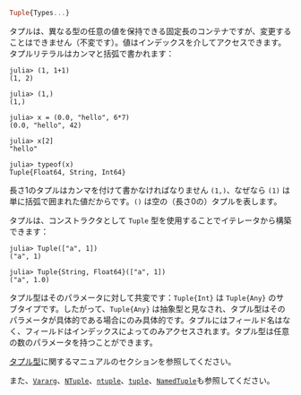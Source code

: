 ```julia
Tuple{Types...}
```

タプルは、異なる型の任意の値を保持できる固定長のコンテナですが、変更することはできません（不変です）。値はインデックスを介してアクセスできます。タプルリテラルはカンマと括弧で書かれます：

```jldoctest
julia> (1, 1+1)
(1, 2)

julia> (1,)
(1,)

julia> x = (0.0, "hello", 6*7)
(0.0, "hello", 42)

julia> x[2]
"hello"

julia> typeof(x)
Tuple{Float64, String, Int64}
```

長さ1のタプルはカンマを付けて書かなければなりません `(1,)`、なぜなら `(1)` は単に括弧で囲まれた値だからです。`()` は空の（長さ0の）タプルを表します。

タプルは、コンストラクタとして `Tuple` 型を使用することでイテレータから構築できます：

```jldoctest
julia> Tuple(["a", 1])
("a", 1)

julia> Tuple{String, Float64}(["a", 1])
("a", 1.0)
```

タプル型はそのパラメータに対して共変です：`Tuple{Int}` は `Tuple{Any}` のサブタイプです。したがって、`Tuple{Any}` は抽象型と見なされ、タプル型はそのパラメータが具体的である場合にのみ具体的です。タプルにはフィールド名はなく、フィールドはインデックスによってのみアクセスされます。タプル型は任意の数のパラメータを持つことができます。

[タプル型](@ref)に関するマニュアルのセクションを参照してください。

また、[`Vararg`](@ref)、[`NTuple`](@ref)、[`ntuple`](@ref)、[`tuple`](@ref)、[`NamedTuple`](@ref)も参照してください。
